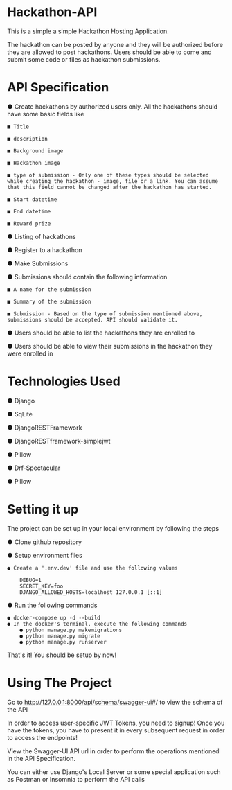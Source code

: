 
# Hackathon-API

This is a simple a simple Hackathon Hosting Application. 

The hackathon can be posted by anyone and they will be authorized before they are allowed to post hackathons. Users should be able to come and submit some code or files as hackathon submissions.

# API Specification

● Create hackathons by authorized users only. All the hackathons should have some basic fields like

    ■ Title

    ■ description

    ■ Background image

    ■ Hackathon image

    ■ type of submission - Only one of these types should be selected while creating the hackathon - image, file or a link. You can assume that this field cannot be changed after the hackathon has started.

    ■ Start datetime

    ■ End datetime

    ■ Reward prize

● Listing of hackathons

● Register to a hackathon

● Make Submissions

● Submissions should contain the following information

    ■ A name for the submission

    ■ Summary of the submission

    ■ Submission - Based on the type of submission mentioned above, submissions should be accepted. API should validate it.

● Users should be able to list the hackathons they are enrolled to

● Users should be able to view their submissions in the hackathon they were
enrolled in

# Technologies Used

● Django

● SqLite

● DjangoRESTFramework

● DjangoRESTframework-simplejwt

● Pillow

● Drf-Spectacular

● Pillow



# Setting it up

The project can be set up in your local environment by following the steps

● Clone github repository

● Setup environment files   
    
    ● Create a '.env.dev' file and use the following values

        DEBUG=1
        SECRET_KEY=foo
        DJANGO_ALLOWED_HOSTS=localhost 127.0.0.1 [::1]

● Run the following commands
    
    ● docker-compose up -d --build
    ● In the docker's terminal, execute the following commands
        ● python manage.py makemigrations
        ● python manage.py migrate
        ● python manage.py runserver

That's it! You should be setup by now!



# Using The Project

Go to http://127.0.0.1:8000/api/schema/swagger-ui#/ to view the schema of the API

In order to access user-specific JWT Tokens, you need to signup! Once you have the tokens, you have to present it in every subsequent request in order to access the endpoints!

View the Swagger-UI API url in order to perform the operations mentioned in the API Specification.

You can either use Django's Local Server or some special application such as Postman or Insomnia to perform the API calls


